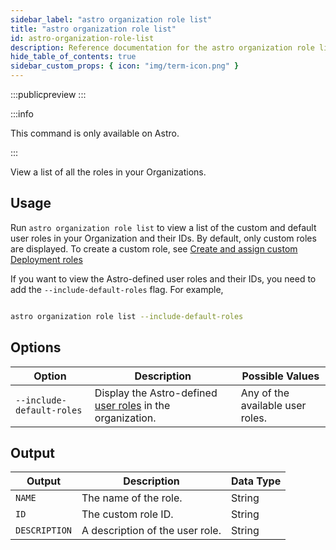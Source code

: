 ```yaml
---
sidebar_label: "astro organization role list"
title: "astro organization role list"
id: astro-organization-role-list
description: Reference documentation for the astro organization role list command.
hide_table_of_contents: true
sidebar_custom_props: { icon: "img/term-icon.png" }
---
```


:::publicpreview
:::

:::info

This command is only available on Astro.

:::

View a list of all the roles in your Organizations.

## Usage

Run `astro organization role list` to view a list of the custom and default user roles in your Organization and their IDs. By default, only custom roles are displayed. To create a custom role, see [Create and assign custom Deployment roles](customize-deployment-roles.md)

If you want to view the Astro-defined user roles and their IDs, you need to add the `--include-default-roles` flag. For example,

```sh

astro organization role list --include-default-roles

```

## Options

| Option                  | Description                                                                      | Possible Values                  |
| ----------------------- | -------------------------------------------------------------------------------- | -------------------------------- |
| `--include-default-roles` | Display the Astro-defined [user roles](user-permissions.md) in the organization. | Any of the available user roles. |

## Output

| Output        | Description                     | Data Type |
| ------------- | ------------------------------- | --------- |
| `NAME`        | The name of the role.           | String    |
| `ID`          | The custom role ID.             | String    |
| `DESCRIPTION` | A description of the user role. | String    |

